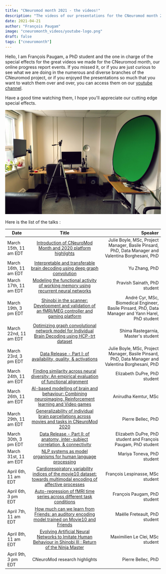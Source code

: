 ```yaml
---
title: "CNeuromod month 2021 - the videos!"
description: "The videos of our presentations for the CNeuromod month 2021 are available on our youtube channel."
date: 2021-04-21
author: "François Paugam"
image: "cneuromonth_videos/youtube-logo.png"
draft: false
tags: ["cneuromonth"]
---
```


Hello, I am François Paugam, a PhD student and the one in charge of the special effects for the great videos we made for the CNeuromod month, our online progress report events. If you missed it, or if you are just curious to see what we are doing in the numerous and diverse branches of the CNeuromod project, or if you enjoyed the presentations so much that you want to watch them over and over, you can access them on our [youtube channel](https://www.youtube.com/channel/UCjeuWWEmZt5Zbx0LBiPbDJw).

Have a good time watching them, I hope you'll appreciate our cutting edge special effects.   

![recording setup](cneuromonth_videos/record_setup.jpg)

Here is the list of the talks :

| Date         | Title           | Speaker  |
| ------------- |:-------------:| -----:|
| March 15th, 11 am EDT      | [Introduction of CNeuroMod Month and 2020 platform highlights](https://www.youtube.com/watch?v=uwagyJIEBKY) | Julie Boyle, MSc, Project Manager, Basile Pinsard, PhD, Data Manager and Valentina Borghesani, PhD |
| March 16th, 11 am EDT      | [Interpretable and transferable brain decoding using deep graph convolution](https://www.youtube.com/watch?v=2hrfaGLKnIs) | Yu Zhang, PhD |
| March 17th, 11 am EDT     | [Modeling the functional activity of working memory using recurrent neural networks](https://www.youtube.com/watch?v=XAVKPs6LR5g)      |   Pravish Sainath, PhD student |
| March 19th, 3 pm EDT | [Shinobi in the scanner: Development and validation of an fMRI/MEG controller and gaming platform](https://www.youtube.com/watch?v=wFaNpl34HG0)      |    André Cyr, MSc, Biomedical Engineer, Basile Pinsard, PhD, Data Manager and Yann Harel, PhD student |
| March 22nd, 11 am EDT | [Optimizing graph convolutional network model for Individual Brain Decoding using HCP-trt dataset](https://www.youtube.com/watch?v=UnztTd66mIA)      |    Shima Rastegarnia, Master's student |
| March 23rd, 3 pm EDT | [Data Release - Part I: of availability, quality, & activations](https://www.youtube.com/watch?v=af2uRy4WkOc)      |    Julie Boyle, MSc, Project Manager, Basile Pinsard, PhD, Data Manager and Valentina Borghesani, PhD |
| March 24th, 11 am EDT | [Finding similarity across neural diversity: An empirical evaluation of functional alignment](https://www.youtube.com/watch?v=yhEcZ71vam8)      |    Elizabeth DuPre, PhD student |
| March 26th, 11 am EDT | [AI-based modelling of brain and behaviour: Combining neuroimaging, Reinforcement learning and Video games](https://www.youtube.com/watch?v=Bviwy2YqqPg)      |    Anirudha Kemtur, MSc |
| March 29th, 11 am EDT | [Generalizability of individual brain parcellations across movies and tasks in CNeuroMod 2020](https://www.youtube.com/watch?v=77my_HYvGqI)      |    Pierre Bellec, PhD |
| March 30th, 3 pm EDT | [Data Release - Part II: of anatomy, inter-subject correlation, & connectivity](https://www.youtube.com/watch?v=rArSGCpoaMc)      |    Elizabeth DuPre, PhD student and François Paugam, PhD student |
| March 31st, 11 am EDT | [NLP systems as model organisms for human language processing](https://www.youtube.com/watch?v=smVClkcxExY)      |    Mariya Toneva, PhD student |
| April 6th, 11 am EDT | [Cardiorespiratory variability indices of the movie10 dataset: towards multimodal encoding of affective processes](https://www.youtube.com/watch?v=D0PCcpLHvyU)     |    François Lespinasse, MSc student |
| April 6th, 3 pm EDT | [Auto-regression of fMRI time series across different task conditions](https://www.youtube.com/watch?v=l7hiHnG033M)     |   François Paugam, PhD student |
| April 7th, 11 am EDT | [How much can we learn from Friends: an auditory encoding model trained on Movie10 and Friends](https://www.youtube.com/watch?v=e5gCxM_IRPo)     |   Maëlle Freteault, PhD student |
| April 8th, 11 am EDT | [Evolving Artificial Neural Networks to Imitate Human Behaviour in Shinobi III : Return of the Ninja Master](https://www.youtube.com/watch?v=ad0s-J8dyAE)     |   Maximilien Le Clei, MSc student |
| April 9th, 3 pm EDT | CNeuroMod research highlights     |   Pierre Bellec, PhD |
